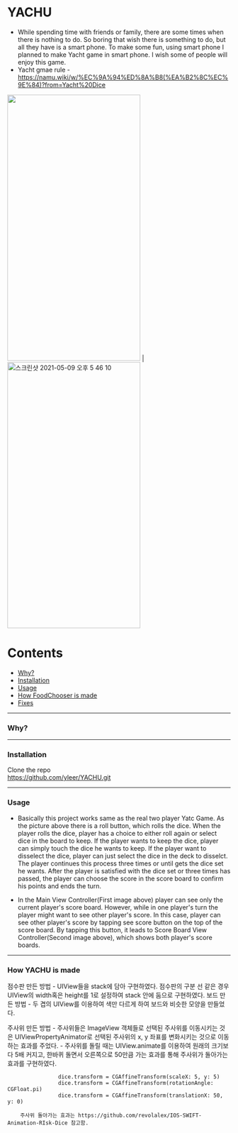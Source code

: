 # YACHU

+ While spending time with friends or family, there are some times when there is nothing to do. So boring that wish there is something to do, but all they have is a smart phone. To make some fun, using smart phone I planned to make Yacht game in smart phone. I wish some of people will enjoy this game.
+ Yacht gmae rule - https://namu.wiki/w/%EC%9A%94%ED%8A%B8(%EA%B2%8C%EC%9E%84)?from=Yacht%20Dice 

<img src="https://user-images.githubusercontent.com/48948578/117566071-731ec200-b0ef-11eb-83a5-39e8826a5bf1.gif" width="300" height="600" />  |  <img width="300" height="600" alt="스크린샷 2021-05-09 오후 5 46 10" src="https://user-images.githubusercontent.com/48948578/117565873-94cb7980-b0ee-11eb-8631-5d14c2c20260.png">


# Contents
+ [Why?](#why)
+ [Installation](#Installation)
+ [Usage](#Usage)
+ [How FoodChooser is made](#How-FoodChooser-is-made)
+ [Fixes](#Fixes)
  
  
***
### Why?
  
  
***
### Installation

Clone the repo   
    https://github.com/yleer/YACHU.git 
  
***
### Usage
+ Basically this project works same as the real two player Yatc Game. As the picture above there is a roll button, which rolls the dice. When the player rolls the dice, player has a choice to either roll again or select dice in the board to keep. If the player wants to keep the dice, player can simply touch the dice he wants to keep. If the player want to disselect the dice, player can just select the dice in the deck to disselct. The player continues this process three times or until gets the dice set he wants. After the player is satisfied with the dice set or three times has passed, the player can choose the score in the score board to confirm his points and ends the turn.

+ In the Main View Controller(First image above) player can see only the current player's score board. However, while in one player's turn the player might want to see other player's score. In this case, player can see other player's score by tapping see score button on the top of the score board. By tapping this button, it leads to Score Board View Controller(Second image above), which shows both player's score boards.


   
 
 
***
### How YACHU is made

  점수판 만든 방법
    - UIView들을 stack에 담아 구현하였다. 점수판의 구분 선 같은 경우 UIView의 width혹은 height를 1로 설정하여 stack 안에 둠으로 구현하였다.
  보드 만든 방법
    - 두 겹의 UIView를 이용하여 색만 다르게 하여 보드와 비슷한 모양을 만들었다.
  
  주사위 만든 방법
    - 주사위들은 ImageView 객체들로 선택된 주사위를 이동시키는 것은 UIViewPropertyAnimator로 선택된 주사위의 x, y 좌표를 변화시키는 것으로 이동하는 효과를 주었다.
    - 주사위를 돌릴 때는 UIView.animate를 이용하여 원래의 크기보다 5배 커지고, 한바퀴 돌면서 오른쪽으로 50만큼 가는 효과를 통해 주사위가 돌아가는 효과를 구현하였다.

                    dice.transform = CGAffineTransform(scaleX: 5, y: 5)
                    dice.transform = CGAffineTransform(rotationAngle: CGFloat.pi)
                    dice.transform = CGAffineTransform(translationX: 50, y: 0)
        
        주사위 돌아가는 효과는 https://github.com/revolalex/IOS-SWIFT-Animation-RIsk-Dice 참고함.
  





